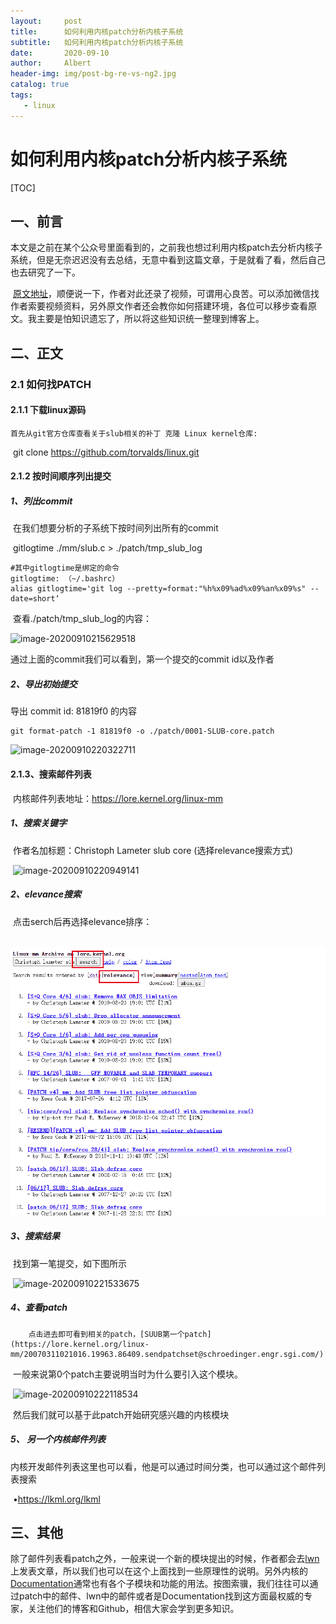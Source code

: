 ```yaml
---
layout:     post
title:      如何利用内核patch分析内核子系统
subtitle:   如何利用内核patch分析内核子系统
date:       2020-09-10
author:     Albert
header-img: img/post-bg-re-vs-ng2.jpg
catalog: true
tags:
   - linux
---
```


# 如何利用内核patch分析内核子系统

[TOC]

## 一、前言

​	本文是之前在某个公众号里面看到的，之前我也想过利用内核patch去分析内核子系统，但是无奈迟迟没有去总结，无意中看到这篇文章，于是就看了看，然后自己也去研究了一下。

​	[原文地址](https://mp.weixin.qq.com/s?__biz=MzA5ODI2NzMyMQ==&mid=2458810917&idx=2&sn=4cda2650fb6918366d31874e39a135ca&chksm=87eee3f3b0996ae5f06ccaa8dc6210fe696e46baa38862bc53052f65a9f3a22f64f9c34b3be8&scene=126&sessionid=1599743776&key=909afa0d496e3a5db15b9d3b1edbe36c2852bb9b4974e8289812f7141e1d8a22f86d6663a212bd7d1625f0422c34b3ff3c54001b089c06ff0663f2137fb1823694bca9bbb290ec4a9ecb0212ff5d1560799a91c97aeba464a2f459fd6faad56b0e1fa043555a5f2d4397f9a20ef9176b1a3a5ce40d25e9d61155d1a01b68d301&ascene=1&uin=Mjg5MjIxMzkwOA%3D%3D&devicetype=Windows+10+x64&version=62090529&lang=zh_CN&exportkey=A%2F%2BeURozikU%2BiZ6wJPs4mN4%3D&pass_ticket=pccIKcZlApjF3MyP%2FBScL7JRy5peKc5OE4VchIsDEF%2F2SnYyUMdEBwCqzLHNMrXx&wx_header=0)，顺便说一下，作者对此还录了视频，可谓用心良苦。可以添加微信找作者索要视频资料，另外原文作者还会教你如何搭建环境，各位可以移步查看原文。我主要是怕知识遗忘了，所以将这些知识统一整理到博客上。

## 二、正文

### 2.1 如何找PATCH

####  2.1.1 下载linux源码

 	首先从git官方仓库查看关于slub相关的补丁 克隆 Linux kernel仓库:

​     git clone https://github.com/torvalds/linux.git

#### 2.1.2   按时间顺序列出提交

##### 1、列出commit

​	在我们想要分析的子系统下按时间列出所有的commit

​	gitlogtime ./mm/slub.c > ./patch/tmp_slub_log

```shell
#其中gitlogtime是绑定的命令
gitlogtime: （~/.bashrc）
alias gitlogtime='git log --pretty=format:"%h%x09%ad%x09%an%x09%s" --date=short‘
```

​    查看./patch/tmp_slub_log的内容：

![image-20200910215629518](https://gitee.com/cclinuxer/blog_image/raw/master/image/image-20200910215629518.png)

通过上面的commit我们可以看到，第一个提交的commit id以及作者

##### 2、导出初始提交

导出 commit id: 81819f0 的内容

```shell
git format-patch -1 81819f0 -o ./patch/0001-SLUB-core.patch
```

![image-20200910220322711](https://gitee.com/cclinuxer/blog_image/raw/master/image/image-20200910220322711.png)



#### 2.1.3、搜索邮件列表

​	内核邮件列表地址：https://lore.kernel.org/linux-mm 

##### 	1、搜索关键字

​		作者名加标题：Christoph Lameter slub core (选择relevance搜索方式)

​		![image-20200910220949141](https://gitee.com/cclinuxer/blog_image/raw/master/image/image-20200910220949141.png)

##### 2、elevance搜索

​		点击serch后再选择elevance排序：

​		![image-20200910221124540](https://github.com/cclinuxer/cclinuxer.github.io/blob/master/img/image-20200910221124540.png?raw=true)

##### 3、搜索结果

​				找到第一笔提交，如下图所示

​				![image-20200910221533675](https://gitee.com/cclinuxer/blog_image/raw/master/image/image-20200910221533675.png)

##### 4、查看patch

   		点击进去即可看到相关的patch，[SUUB第一个patch](https://lore.kernel.org/linux-mm/20070311021016.19963.86409.sendpatchset@schroedinger.engr.sgi.com/)

​			一般来说第0个patch主要说明当时为什么要引入这个模块。

​			![image-20200910222118534](https://gitee.com/cclinuxer/blog_image/raw/master/image/image-20200910222118534.png)

​			 然后我们就可以基于此patch开始研究感兴趣的内核模块

##### 5、 另一个内核邮件列表

​	内核开发邮件列表这里也可以看，他是可以通过时间分类，也可以通过这个邮件列表搜索

​	•[https://](https://lkml.org/lkml)[lkml.org/lkml](https://lkml.org/lkml) 



## 三、其他

​	除了邮件列表看patch之外，一般来说一个新的模块提出的时候，作者都会去[lwn](https://lwn.net/Kernel/)上发表文章，所以我们也可以在这个上面找到一些原理性的说明。另外内核的[Documentation](https://elixir.bootlin.com/linux/latest/source/Documentation)通常也有各个子模块和功能的用法。按图索骥，我们往往可以通过patch中的邮件、lwn中的邮件或者是Documentation找到这方面最权威的专家，关注他们的博客和Github，相信大家会学到更多知识。